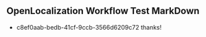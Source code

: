 ## OpenLocalization Workflow Test MarkDown
* c8ef0aab-bedb-41cf-9ccb-3566d6209c72 
thanks!<!--HONumber=Mar16_HO3-->
